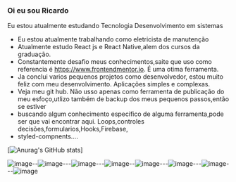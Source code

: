 ### Oi eu sou Ricardo
Eu estou atualmente estudando Tecnologia Desenvolvimento em sistemas 
-  Eu estou atualmente trabalhando como eletricista de manutenção
-  Atualmente estudo React js e React Native,alem dos cursos da graduação.
-  Constantemente desafio meus conhecimentos,saite que uso como referencia é https://www.frontendmentor.io. É uma otima ferramenta.
-  Ja conclui varios pequenos projetos como desenvolvedor, estou muito feliz com meu desenvolvimento. Aplicações simples e complexas.
-  Veja   meu git hub. Não  usso apenas como ferramenta de publicação do meu esfoço,utlizo também de backup dos meus pequenos passos,então se estiver
-  buscando algum conhecimento especifico de alguma ferramenta,pode ser que vai encontrar aqui. Loops,controles decisões,formularios,Hooks,Firebase,
-  styled-compnents....

[![Anurag's GitHub stats](https://github-readme-stats.vercel.app/api?username=Kenjimaeda54)]  

![image](https://img.shields.io/badge/JavaScript-F7DF1E?style=for-the-badge&logo=javascript&logoColor=black)--![image](https://img.shields.io/badge/React-20232A?style=for-the-badge&logo=react&logoColor=61DAFB)---![image](https://img.shields.io/badge/React_Native-20232A?style=for-the-badge&logo=react&logoColor=61DAFB)---![image](https://img.shields.io/badge/Redux-593D88?style=for-the-badge&logo=redux&logoColor=white)--![image](https://img.shields.io/badge/React_Router-CA4245?style=for-the-badge&logo=react-router&logoColor=white)---![image](https://img.shields.io/badge/firebase-ffca28?style=for-the-badge&logo=firebase&logoColor=white)---![image](https://img.shields.io/badge/CSS3-1572B6?style=for-the-badge&logo=css3&logoColor=white)---![image](https://img.shields.io/badge/HTML5-E34F26?style=for-the-badge&logo=html5&logoColor=white)
 
